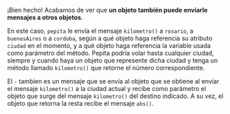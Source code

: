 ¡Bien hecho! Acabamos de ver que **un objeto también puede enviarle mensajes a otros objetos**. 

En este caso, `pepita` le envía el mensaje `kilometro()` a `rosario`, a `buenosAires` o a `cordoba`, según a qué objeto haga referencia su atributo `ciudad` en el momento, y a qué objeto haga referencia la variable usada como parámetro del método. Pepita podría volar hasta cualquier ciudad, siempre y cuando haya un objeto que represente dicha ciudad y tenga un método llamado `kilometro()` que retorne el número correspondiente.

El `-` tambien es un mensaje que se envía al objeto que se obtiene al enviar el mensaje `kilometro()` a la ciudad actual y recibe como parámetro el objeto que surge del mensaje `kilometro()` del destino indicado. A su vez, el objeto que retorna la resta recibe el mensaje `abs()`.

